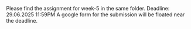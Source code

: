 Please find the assignment for week-5 in the same folder.
Deadline: 29.06.2025 11:59PM
A google form for the submission will be floated near the deadline.
